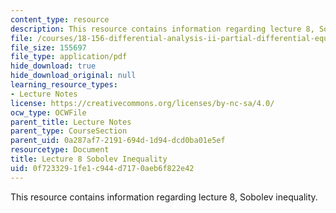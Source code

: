 ```yaml
---
content_type: resource
description: This resource contains information regarding lecture 8, Sobolev inequality.
file: /courses/18-156-differential-analysis-ii-partial-differential-equations-and-fourier-analysis-spring-2016/0f7233291fe1c944d7170aeb6f822e42_MIT18_156S16_lec8.pdf
file_size: 155697
file_type: application/pdf
hide_download: true
hide_download_original: null
learning_resource_types:
- Lecture Notes
license: https://creativecommons.org/licenses/by-nc-sa/4.0/
ocw_type: OCWFile
parent_title: Lecture Notes
parent_type: CourseSection
parent_uid: 0a287af7-2191-694d-1d94-dcd0ba01e5ef
resourcetype: Document
title: Lecture 8 Sobolev Inequality
uid: 0f723329-1fe1-c944-d717-0aeb6f822e42
---
```

This resource contains information regarding lecture 8, Sobolev inequality.